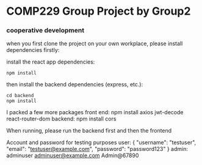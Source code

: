 # COMP229 Group Project by Group2

### cooperative development
when you first clone the project on your own workplace, please install dependencies firstly:

install the react app dependencies:
```
npm install
```
then install the backend dependencies (express, etc.):
```
cd backend
npm install
```
I packed a few more packages
front end: npm install axios jwt-decode react-router-dom
backend: npm install cors

When running, please run the backend first and then the frontend

Account and password for testing purposes
user:
{
  "username": "testuser",
  "email": "testuser@example.com",
  "password": "password123"
}
admin:
adminuser
adminuser@example.com
Admin@67890

